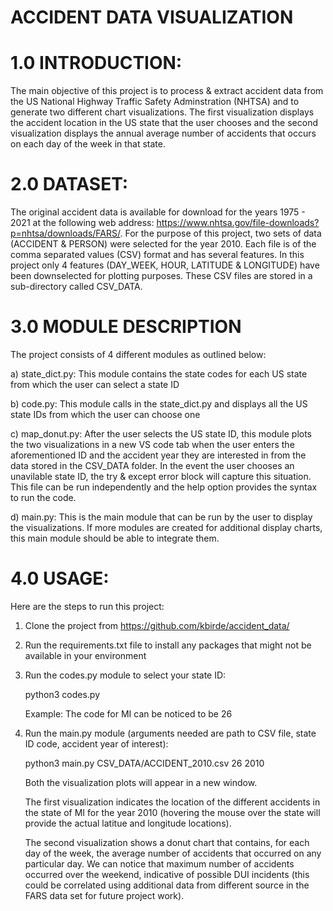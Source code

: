 # ACCIDENT DATA VISUALIZATION

# 1.0 INTRODUCTION:

The main objective of this project is to process & extract accident data from the US National Highway Traffic Safety Adminstration (NHTSA) and to generate two different chart visualizations. The first visualization displays the accident location in the US state that the user chooses and the second visualization displays the annual average number of accidents that occurs on each day of the week in that state.

# 2.0 DATASET:

 The original accident data is available for download for the years 1975 - 2021 at the following web address: https://www.nhtsa.gov/file-downloads?p=nhtsa/downloads/FARS/. For the purpose of this project, two sets of data (ACCIDENT & PERSON) were selected for the year 2010. Each file is of the comma separated values (CSV) format and has several features. In this project only 4 features (DAY_WEEK, HOUR, LATITUDE & LONGITUDE) have been downselected for plotting purposes. These CSV files are stored in a sub-directory called CSV_DATA. 

# 3.0 MODULE DESCRIPTION

The project consists of 4 different modules as outlined below:

a) state_dict.py: This module contains the state codes for each US state from which the user can select a state ID

b) code.py: This module calls in the state_dict.py and displays all the US state IDs from which the user can choose one

c) map_donut.py: After the user selects the US state ID, this module plots the two visualizations in a new VS code tab when the user enters the aforementioned ID and the accident year they are interested in from the data stored in the CSV_DATA folder. In the event the user chooses an unavilable state ID, the try & except error block will capture this situation. This file can be run independently and the help option provides the syntax to run the code.

d) main.py: This is the main module that can be run by the user to display the visualizations. If more modules are created for additional display charts, this main module should be able to integrate them.

# 4.0 USAGE:

Here are the steps to run this project:

1) Clone the project from https://github.com/kbirde/accident_data/

2) Run the requirements.txt file to install any packages that might not be available in your environment

3) Run the codes.py module to select your state ID:

    python3 codes.py

    Example: The code for MI can be noticed to be 26

4) Run the main.py module (arguments needed are path to CSV file, state ID code, accident year of interest):

    python3 main.py CSV_DATA/ACCIDENT_2010.csv 26 2010

    Both the visualization plots will appear in a new window. 
    
    The first visualization indicates the location of the different accidents in the state of MI for the year 2010 (hovering the mouse over the state will provide the actual latitue and longitude locations).

    The second visualization shows a donut chart that contains, for each day of the week, the average number of accidents that occurred on any particular day. We can notice that maximum number of accidents occurred over the weekend, indicative of possible DUI incidents (this could be correlated using additional data from different source in the FARS data set for future project work).